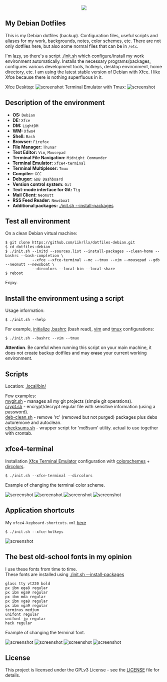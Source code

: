<div align="center">
<img src="https://github.com/iikrllx/dotfiles-debian/blob/master/images/logo-no-background.svg">
</div>

## My Debian Dotfiles
This is my Debian dotfiles (backup). Configuration files, useful scripts and aliases for my work, backgrounds,
notes, color schemes, etc. There are not only dotfiles here, but also some normal files that can be in ```/etc```.

I'm lazy, so there's a script [./init.sh](https://github.com/iikrllx/dotfiles-debian/blob/master/init.sh)
which configure/install my work environment automatically. Installs the necessary programs/packages, configures various
development tools, hotkeys, desktop environment, home directory, etc. I am using the latest stable version
of Debian with Xfce. I like Xfce because there is nothing superfluous in it.

Xfce Desktop:
![screenshot](./images/example-a.png)
Terminal Emulator with Tmux:
![screenshot](./images/example-b.png)

## Description of the environment
- <strong>OS:</strong> ```Debian```
- <strong>DE:</strong> ```Xfce```
- <strong>DM:</strong> ```LightDM```
- <strong>WM:</strong> ```Xfwm4```
- <strong>Shell:</strong> ```Bash```
- <strong>Browser:</strong> ```Firefox```
- <strong>File Manager:</strong> ```Thunar```
- <strong>Text Editor:</strong> ```Vim```, ```Mousepad```
- <strong>Terminal File Navigation:</strong> ```Midnight Commander```
- <strong>Terminal Emulator:</strong> ```xfce4-terminal```
- <strong>Terminal Multiplexer:</strong> ```Tmux```
- <strong>Compiler:</strong> ```GCC```
- <strong>Debuger:</strong> ```GDB Dashboard```
- <strong>Version control system:</strong> ```Git```
- <strong>Text-mode interface for Git:</strong> ```Tig```
- <strong>Mail Client:</strong> ```Neomutt```
- <strong>RSS Feed Reader:</strong> ```Newsboat```
- <strong>Additional packages:</strong> [./init.sh --install-packages](https://github.com/iikrllx/dotfiles-debian/blob/master/init.sh)

## Test all environment
On a clean Debian virtual machine:

```
$ git clone https://github.com/iikrllx/dotfiles-debian.git
$ cd dotfiles-debian
$ ./init.sh --initd --sources.list --install-packages --clean-home --bashrc --bash-completion \
            --xfce --xfce-terminal --mc --tmux --vim --mousepad --gdb --neomutt --newsboat \
            --dircolors --local-bin --local-share
$ reboot
```
Enjoy.

## Install the environment using a script
Usage information:
```
$ ./init.sh --help
```
For example, [initialize](https://github.com/iikrllx/dotfiles-debian/blob/master/init.sh)
[.bashrc](https://github.com/iikrllx/dotfiles-debian/blob/master/.bashrc)
(bash read), [vim](https://github.com/iikrllx/dotfiles-debian/blob/master/.vimrc) and
[tmux](https://github.com/iikrllx/dotfiles-debian/blob/master/.tmux.conf) configurations:
```
$ ./init.sh --bashrc --vim --tmux
```
**Attention**. Be careful when running this script on your main machine, it does not create backup dotfiles and may ~~erase~~ your current working environment.

## Scripts
Location: [.local/bin/](https://github.com/iikrllx/dotfiles-debian/blob/master/.local/bin)

Few examples:<br/>
[mygit.sh](https://github.com/iikrllx/dotfiles-debian/blob/master/.local/bin/mygit.sh) -
manages all my git projects (simple git operations).<br/>
[crypt.sh](https://github.com/iikrllx/dotfiles-debian/blob/master/.local/bin/crypt.sh) -
encrypt/decrypt regular file with sensitive information (using a password).<br/>
[deb-clean.sh](https://github.com/iikrllx/dotfiles-debian/blob/master/.local/bin/deb-clean.sh) -
remove 'rc' (removed but not purged) packages plus debs autoremove and autoclean.<br/>
[checksums.sh](https://github.com/iikrllx/dotfiles-debian/blob/master/.local/bin/checksums.sh) -
wrapper script for 'md5sum' utility. actual to use together with crontab.<br/>

## xfce4-terminal
Installation [Xfce Terminal Emulator](https://github.com/iikrllx/dotfiles-debian/blob/master/.config/xfce4/terminal/terminalrc) configuration with
[colorschemes](https://github.com/iikrllx/dotfiles-debian/tree/master/.local/share/xfce4/terminal/colorschemes) + [dircolors](https://github.com/iikrllx/dotfiles-debian/blob/master/.dircolors).
```
$ ./init.sh --xfce-terminal --dircolors
```

Example of changing the terminal color scheme.

![screenshot](./images/terminal-a.png)
![screenshot](./images/terminal-b.png)
![screenshot](./images/terminal-c.png)
![screenshot](./images/terminal-d.png)

## Application shortcuts
My ```xfce4-keyboard-shortcuts.xml``` [here](https://github.com/iikrllx/dotfiles-debian/blob/master/.config/xfce4/xfconf/xfce-perchannel-xml/xfce4-keyboard-shortcuts.xml)

```
$ ./init.sh --xfce-hotkeys
```

![screenshot](./images/hotkeys-a.png)

## The best old-school fonts in my opinion
I use these fonts from time to time.<br/>
These fonts are installed using [./init.sh --install-packages](https://github.com/iikrllx/dotfiles-debian/blob/master/init.sh)

```
glass tty vt220 bold
px ibm ega8 regular
px ibm ega9 regular
px ibm mda regular
px ibm vga8 regular
px ibm vga9 regular
terminus medium
unifont regular
unifont-jp regular
hack regular
```

Example of changing the terminal font.

![screenshot](./images/font-a.png)
![screenshot](./images/font-b.png)
![screenshot](./images/font-c.png)
![screenshot](./images/font-d.png)

## License
This project is licensed under the GPLv3 License - see the
[LICENSE](https://github.com/iikrllx/dotfiles-debian/blob/master/LICENSE) file for details.
